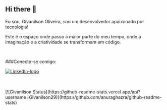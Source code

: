 ## Hi there 👋

Eu sou, Givanilson Oliveira, sou um desenvolvedor apaixonado por tecnologia!

Este é o espaço onde passo a maior parte do meu tempo, onde a imaginação e a criatividade se transformam em código.


<br>

###Conecte-se comigo:

<p>
<a href="https://www.linkedin.com/in/givanilson-louren%C3%A7o-de-oliveira">
<img src="https://img.shields.io/badge/LinkedIn-0077B5?style=for-the-badge&logo=linkedin&logoColor=white" alt="LinkedIn-logo"/>
</a>
</p>

<br>
<br>
[![Givanilson Status](https://github-readme-stats.vercel.app/api?username=Givanilson29)](https://github.com/anuraghazra/github-readme-stats)








